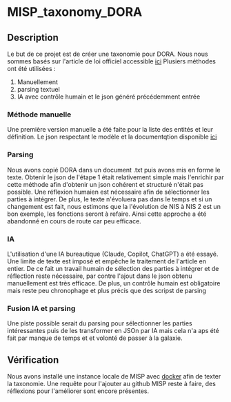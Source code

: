 # MISP_taxonomy_DORA

## Description

Le but de ce projet est de créer une taxonomie pour DORA.
Nous nous sommes basés sur l'article de loi officiel accessible [ici](https://eur-lex.europa.eu/eli/reg/2022/2554/oj/eng)
Plusiers méthodes ont été utilisées :
1. Manuellement 
2. parsing textuel
3. IA avec contrôle humain et le json généré précédemment entrée
### Méthode manuelle
Une première version manuelle a été faite pour la liste des entités et leur définition.
Le json respectant le modèle et la documentqtion disponible [ici](https://www.circl.lu/doc/misp/taxonomy/)
### Parsing
Nous avons copié DORA dans un document .txt puis avons mis en forme le texte. Obtenir le json de l'étape 1 était relativement simple mais l'enrichir par cette méthode afin d'obtenir un json cohérent et structuré n'était pas possible. Une réflexion humaien est nécessaire afin de sélectionner les parties à intégrer. De plus, le texte n'évoluera pas dans le temps et si un changement est fait, nous estimons que la l'évolution de NIS  à NIS 2 est un bon exemple, les fonctions seront à refaire. 
Ainsi cette approche a été abandonné en cours de route car peu efficace.
### IA
L'utilisation d'une IA bureautique (Claude, Copilot, ChatGPT) a été essayé. Une limite de texte est imposé  et empêche le traitement de l'article en entier.
De ce fait un travail humain de sélection des parties à intégrer et de réflection reste nécessaire, par contre l'ajout dans le json obtenu manuellement est très efficace. 
De plus, un contrôle humain est obligatoire mais reste peu chronophage et plus précis que des scripst de parsing
### Fusion IA et parsing
Une piste possible serait du parsing pour sélectionner les parties intéressantes puis de les transformer en JSOn par IA mais cela n'a aps été fait par manque de temps et et volonté de passer à la galaxie.
## Vérification 
Nous avons installé une instance locale de MISP  avec [docker](https://github.com/MISP/misp-docker) afin de texter la taxonomie.
Une requête pour l'ajouter au github MISP reste à faire, des réflexions pour l'améliorer sont encore présentes.
